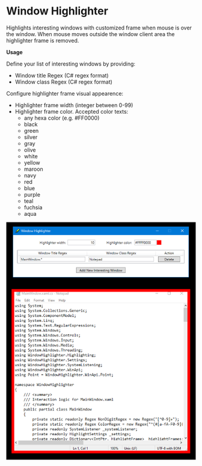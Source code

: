 # Window Highlighter
Highlights interesting windows with customized frame when mouse is over the window. When mouse moves outside the window client area the highlighter frame is removed.

**Usage**

Define your list of interesting windows by providing:
* Window title Regex (C# regex format)
* Window class Regex (C# regex format)

Configure highlighter frame visual appearence:
* Highlighter frame width (integer between 0-99)
* Highlighter frame color. Accepted color texts:
  * any hexa color (e.g. #FF0000)
  * black
  * green
  * silver
  * gray
  * olive
  * white
  * yellow
  * maroon
  * navy
  * red
  * blue
  * purple
  * teal
  * fuchsia
  * aqua

![alt text](https://raw.githubusercontent.com/vzaitsevi/WindowHighlighter/master/demo.png)
